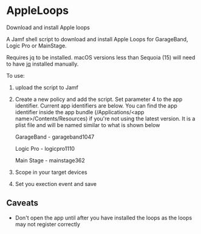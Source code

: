 # AppleLoops
Download and install Apple loops

A Jamf shell script to download and install Apple Loops for GarageBand, Logic Pro or MainStage.

Requires jq to be installed. macOS versions less than Sequoia (15) will need to have [jq](https://jqlang.github.io/jq/) installed manually.

To use:
1) upload the script to Jamf
2) Create a new policy and add the script. Set parameter 4 to the app identifier. Current app identifiers are below. You can find the app identifier inside the app bundle (/Applications/\<app name\>/Contents/Resources) if you're not using the latest version. It is a plist file and will be named similar to what is shown below

   GarageBand - garageband1047

   Logic Pro - logicpro1110

   Main Stage - mainstage362

3) Scope in your target devices
4) Set you exection event and save

## Caveats
- Don't open the app until after you have installed the loops as the loops may not register correctly
